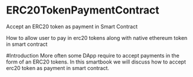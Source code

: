 # ERC20TokenPaymentContract
Accept an ERC20 token as payment in Smart Contract

How to allow user to pay in erc20 tokens along with native ethereum token in smart contract

#Introduction
More often some DApp require to accept payments in the form of an ERC20 tokens. In this smartbook we will discuss how to accept erc20 token as payment in smart contract.
